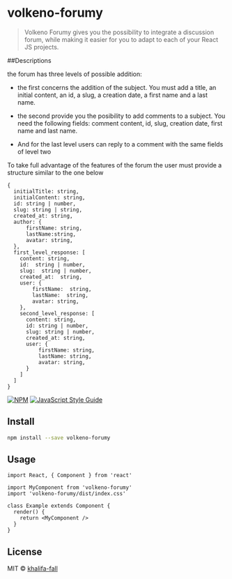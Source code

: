 # volkeno-forumy

>Volkeno Forumy gives you the possibility to integrate a discussion forum, while making it easier for you to adapt to each of your React JS projects.

##Descriptions

the forum has three levels of possible addition:

* the first concerns the addition of the subject. You must add a title, an initial content, an id, a slug, a creation date, a first name and a last name.

* the second provide you the posibility to add comments to a subject. You need the following fields: comment content, id, slug, creation date, first name and last name.

* And for the last level users can reply to a comment with the same fields of level two

To take full advantage of the features of the forum the user must provide a structure similar to the one below

```
{
  initialTitle: string,
  initialContent: string,
  id: string | number,
  slug: string | string,
  created_at: string,
  author: {
      firstName: string,
      lastName:string,
      avatar: string,
  },
  first_level_response: [
    content: string,
    id:  string | number,
    slug:  string | number,
    created_at:  string,
    user: {
        firstName:  string,
        lastName:  string,
        avatar: string,
    },
    second_level_response: [
      content: string,
      id: string | number,
      slug: string | number,
      created_at: string,
      user: {
          firstName: string,
          lastName: string,
          avatar: string,
      }
    ]
  ]
}
```
<!-- ![alt text](https://github.com/VolkenoMakers/volkeno-forumy/blob/add-response/src/components/img/dataForumStructure.png) -->


[![NPM](https://img.shields.io/npm/v/volkeno-forumy.svg)](https://www.npmjs.com/package/volkeno-forumy) [![JavaScript Style Guide](https://img.shields.io/badge/code_style-standard-brightgreen.svg)](https://standardjs.com)

## Install

```bash
npm install --save volkeno-forumy
```

## Usage

```tsx
import React, { Component } from 'react'

import MyComponent from 'volkeno-forumy'
import 'volkeno-forumy/dist/index.css'

class Example extends Component {
  render() {
    return <MyComponent />
  }
}
```

## License

MIT © [khalifa-fall](https://github.com/khalifa-fall)
